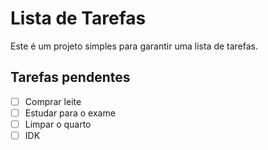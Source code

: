 # Lista de Tarefas
Este é um projeto simples para garantir uma lista de tarefas.
## Tarefas pendentes
- [ ] Comprar leite
- [ ] Estudar para o exame
- [ ] Limpar o quarto
- [ ] IDK